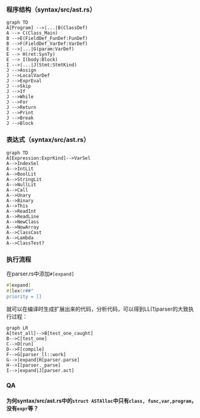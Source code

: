 ### 程序结构（syntax/src/ast.rs）

```mermaid
graph TD
A[Program] -->|...|B(ClassDef)
A --> C(Class_Main)
B -->E(FieldDef_FunDef:FunDef)
B -->F(FieldDef_VarDef:VarDef)
E -->|...|G(param:VarDef)
E --> H(ret:SynTy)
E --> I(body:Block)
I -->|...|J(Stmt:StmtKind)
J -->Assign
J -->LocalVarDef
J -->ExprEval
J -->Skip
J -->If
J -->While
J -->For
J -->Return
J -->Print
J -->Break
J -->Block
```
### 表达式（syntax/src/ast.rs）

```mermaid
graph TD
A[Expression:ExprKind]-->VarSel
A-->IndexSel
A-->IntLit
A-->BoolLit
A-->StringLit
A-->NullLit
A-->Call
A-->Unary
A-->Binary
A-->This
A-->ReadInt
A-->ReadLine
A-->NewClass
A-->NewArray
A-->ClassCast
A-->Lambda
A-->ClassTest?

```

### 执行流程

在parser.rs中添加`#[expand]`

```rust
#[expand]
#[lex(r##"
priority = []
```

就可以在编译时生成扩展出来的代码，分析代码，可以得到LL(1)parser的大致执行过程：

```mermaid
graph LR
A[test_all]-->B[test_one_caught]
B-->C[test_one]
C-->D[run]
D-->F[compile]
F-->G[parser_ll::work]
G-->|expand|H[parser.parse]
H-->I[parser._parse]
I-->|expand|J[parser.act]
```



### QA

#### 为何syntax/src/ast.rs中的`struct ASTAlloc`中只有`class, func,var,program`，没有`expr`等？

